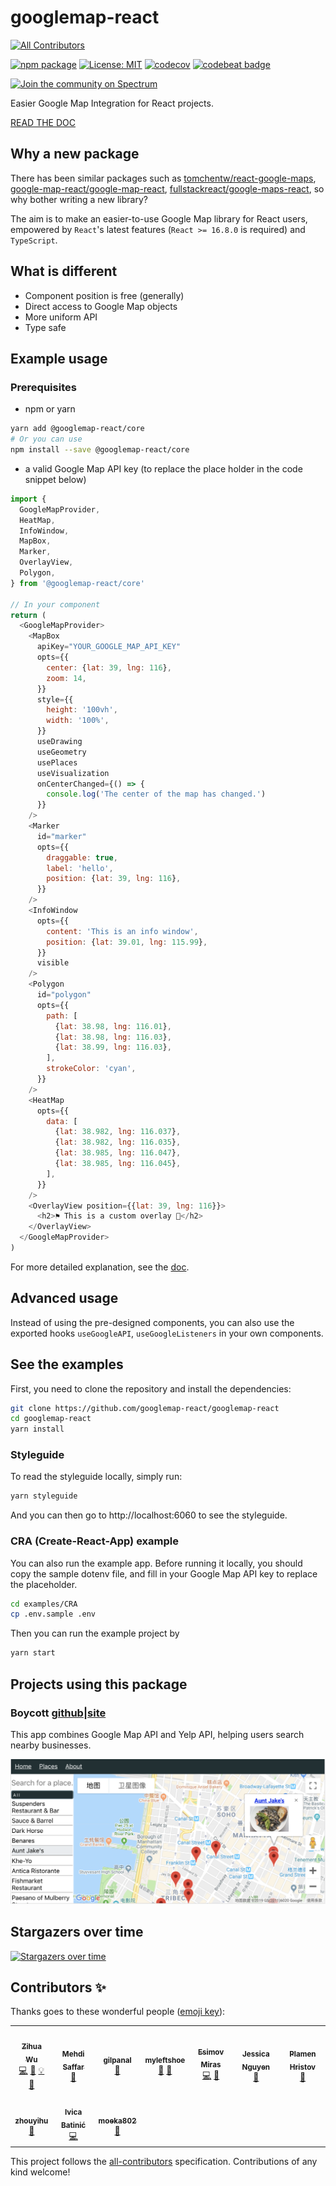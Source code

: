 # googlemap-react

[![All Contributors](https://img.shields.io/badge/all_contributors-8-orange.svg?style=flat-square)](#contributors)

[![npm package](https://img.shields.io/npm/v/@googlemap-react/core/latest.svg)](https://www.npmjs.com/package/@googlemap-react/core)
[![License: MIT](https://img.shields.io/badge/License-MIT-yellow.svg)](https://opensource.org/licenses/MIT)
[![codecov](https://codecov.io/gh/googlemap-react/googlemap-react/branch/master/graph/badge.svg)](https://codecov.io/gh/googlemap-react/googlemap-react)
[![codebeat badge](https://codebeat.co/badges/5f2d37fd-0e7b-4335-a043-477506c4418c)](https://codebeat.co/projects/github-com-googlemap-react-googlemap-react-master)

[![Join the community on Spectrum](https://withspectrum.github.io/badge/badge.svg)](https://spectrum.chat/googlemap-react)

Easier Google Map Integration for React projects.

[READ THE DOC](https://doc.googlemap-react.com)

## Why a new package

There has been similar packages such as
[tomchentw/react-google-maps](https://github.com/tomchentw/react-google-maps),
[google-map-react/google-map-react](https://github.com/google-map-react/google-map-react),
[fullstackreact/google-maps-react](https://github.com/fullstackreact/google-maps-react),
so why bother writing a new library?

The aim is to make an easier-to-use Google Map library for React users,
empowered by `React`'s latest features (`React >= 16.8.0` is required) and
`TypeScript`.

## What is different

- Component position is free (generally)
- Direct access to Google Map objects
- More uniform API
- Type safe

## Example usage

### Prerequisites

- npm or yarn

```sh
yarn add @googlemap-react/core
# Or you can use
npm install --save @googlemap-react/core
```

- a valid Google Map API key (to replace the place holder in the code snippet
  below)

```javascript
import {
  GoogleMapProvider,
  HeatMap,
  InfoWindow,
  MapBox,
  Marker,
  OverlayView,
  Polygon,
} from '@googlemap-react/core'

// In your component
return (
  <GoogleMapProvider>
    <MapBox
      apiKey="YOUR_GOOGLE_MAP_API_KEY"
      opts={{
        center: {lat: 39, lng: 116},
        zoom: 14,
      }}
      style={{
        height: '100vh',
        width: '100%',
      }}
      useDrawing
      useGeometry
      usePlaces
      useVisualization
      onCenterChanged={() => {
        console.log('The center of the map has changed.')
      }}
    />
    <Marker
      id="marker"
      opts={{
        draggable: true,
        label: 'hello',
        position: {lat: 39, lng: 116},
      }}
    />
    <InfoWindow
      opts={{
        content: 'This is an info window',
        position: {lat: 39.01, lng: 115.99},
      }}
      visible
    />
    <Polygon
      id="polygon"
      opts={{
        path: [
          {lat: 38.98, lng: 116.01},
          {lat: 38.98, lng: 116.03},
          {lat: 38.99, lng: 116.03},
        ],
        strokeColor: 'cyan',
      }}
    />
    <HeatMap
      opts={{
        data: [
          {lat: 38.982, lng: 116.037},
          {lat: 38.982, lng: 116.035},
          {lat: 38.985, lng: 116.047},
          {lat: 38.985, lng: 116.045},
        ],
      }}
    />
    <OverlayView position={{lat: 39, lng: 116}}>
      <h2>⚑ This is a custom overlay 🙌</h2>
    </OverlayView>
  </GoogleMapProvider>
)
```

For more detailed explanation, see the [doc](https://doc.googlemap-react.com).

## Advanced usage

Instead of using the pre-designed components, you can also use the exported
hooks `useGoogleAPI`, `useGoogleListeners` in your own components.

## See the examples

First, you need to clone the repository and install the dependencies:

```sh
git clone https://github.com/googlemap-react/googlemap-react
cd googlemap-react
yarn install
```

### Styleguide

To read the styleguide locally, simply run:

```sh
yarn styleguide
```

And you can then go to http://localhost:6060 to see the styleguide.

### CRA (Create-React-App) example

You can also run the example app. Before running it locally, you should copy the
sample dotenv file, and fill in your Google Map API key to replace the
placeholder.

```sh
cd examples/CRA
cp .env.sample .env
```

Then you can run the example project by

```sh
yarn start
```

## Projects using this package

### Boycott [github](https://github.com/lucifer1004/boycott)|[site](https://boycott.gabriel-wu.com)

This app combines Google Map API and Yelp API, helping users search nearby
businesses.

![Screenshot](./images/boycott.png)

## Stargazers over time

[![Stargazers over time](https://starchart.cc/googlemap-react/googlemap-react.svg)](https://starchart.cc/googlemap-react/googlemap-react)

## Contributors ✨

Thanks goes to these wonderful people
([emoji key](https://allcontributors.org/docs/en/emoji-key)):

<!-- ALL-CONTRIBUTORS-LIST:START - Do not remove or modify this section -->
<!-- prettier-ignore-start -->
<!-- markdownlint-disable -->
<table>
  <tr>
    <td align="center"><a href="https://github.com/lucifer1004"><img src="https://avatars2.githubusercontent.com/u/13583761?v=4" width="100px;" alt=""/><br /><sub><b>Zihua Wu</b></sub></a><br /><a href="https://github.com/googlemap-react/googlemap-react/commits?author=lucifer1004" title="Code">💻</a> <a href="https://github.com/googlemap-react/googlemap-react/commits?author=lucifer1004" title="Documentation">📖</a> <a href="#example-lucifer1004" title="Examples">💡</a> <a href="#maintenance-lucifer1004" title="Maintenance">🚧</a></td>
    <td align="center"><a href="https://github.com/MehdiSaffar"><img src="https://avatars0.githubusercontent.com/u/13124263?v=4" width="100px;" alt=""/><br /><sub><b>Mehdi Saffar</b></sub></a><br /><a href="#ideas-MehdiSaffar" title="Ideas, Planning, & Feedback">🤔</a></td>
    <td align="center"><a href="https://github.com/gilpanal"><img src="https://avatars0.githubusercontent.com/u/3600540?v=4" width="100px;" alt=""/><br /><sub><b>gilpanal</b></sub></a><br /><a href="https://github.com/googlemap-react/googlemap-react/issues?q=author%3Agilpanal" title="Bug reports">🐛</a></td>
    <td align="center"><a href="https://github.com/myleftshoe"><img src="https://avatars1.githubusercontent.com/u/32611040?v=4" width="100px;" alt=""/><br /><sub><b>myleftshoe</b></sub></a><br /><a href="https://github.com/googlemap-react/googlemap-react/issues?q=author%3Amyleftshoe" title="Bug reports">🐛</a> <a href="#ideas-myleftshoe" title="Ideas, Planning, & Feedback">🤔</a></td>
    <td align="center"><a href="https://github.com/Flyr1Q"><img src="https://avatars2.githubusercontent.com/u/6223499?v=4" width="100px;" alt=""/><br /><sub><b>Esimov Miras</b></sub></a><br /><a href="https://github.com/googlemap-react/googlemap-react/commits?author=Flyr1Q" title="Code">💻</a> <a href="https://github.com/googlemap-react/googlemap-react/commits?author=Flyr1Q" title="Documentation">📖</a></td>
    <td align="center"><a href="https://github.com/jessqnnguyen"><img src="https://avatars2.githubusercontent.com/u/4889102?v=4" width="100px;" alt=""/><br /><sub><b>Jessica Nguyen</b></sub></a><br /><a href="#ideas-jessqnnguyen" title="Ideas, Planning, & Feedback">🤔</a></td>
    <td align="center"><a href="https://github.com/plamenh"><img src="https://avatars3.githubusercontent.com/u/14073311?v=4" width="100px;" alt=""/><br /><sub><b>Plamen Hristov</b></sub></a><br /><a href="#ideas-plamenh" title="Ideas, Planning, & Feedback">🤔</a></td>
  </tr>
  <tr>
    <td align="center"><a href="https://github.com/T-Flynn"><img src="https://avatars3.githubusercontent.com/u/32189234?v=4" width="100px;" alt=""/><br /><sub><b>zhouyihu</b></sub></a><br /><a href="https://github.com/googlemap-react/googlemap-react/issues?q=author%3AT-Flynn" title="Bug reports">🐛</a></td>
    <td align="center"><a href="https://github.com/isBatak"><img src="https://avatars2.githubusercontent.com/u/4128883?v=4" width="100px;" alt=""/><br /><sub><b>Ivica Batinić</b></sub></a><br /><a href="https://github.com/googlemap-react/googlemap-react/commits?author=isBatak" title="Code">💻</a></td>
    <td align="center"><a href="https://github.com/moeka802"><img src="https://avatars0.githubusercontent.com/u/42276835?v=4" width="100px;" alt=""/><br /><sub><b>moeka802</b></sub></a><br /><a href="https://github.com/googlemap-react/googlemap-react/issues?q=author%3Amoeka802" title="Bug reports">🐛</a></td>
  </tr>
</table>

<!-- markdownlint-enable -->
<!-- prettier-ignore-end -->
<!-- ALL-CONTRIBUTORS-LIST:END -->

This project follows the
[all-contributors](https://github.com/all-contributors/all-contributors)
specification. Contributions of any kind welcome!
